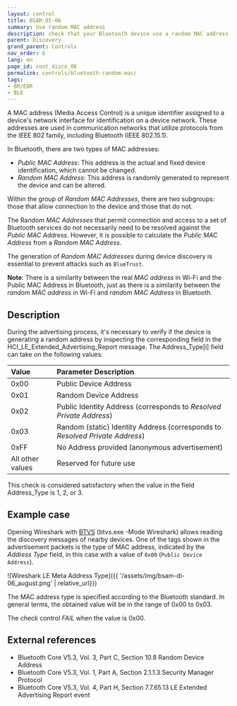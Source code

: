 ```yaml
---
layout: control
title: BSAM-DI-06
summary: Use random MAC address
description: check that your Bluetooth device use a random MAC address in the discovery messages.
parent: Discovery
grand_parent: Controls
nav_order: 6
lang: en
page_id: cont_disco_06
permalink: controls/bluetooth-random-mac/
tags:
- BR/EDR
- BLE
---
```


A MAC address (Media Access Control) is a unique identifier assigned to a device's network interface for identification on a device network. These addresses are used in communication networks that utilize protocols from the IEEE 802 family, including Bluetooth (IEEE 802.15.1).

In Bluetooth, there are two types of MAC addresses:

* _Public MAC Address_: This address is the actual and fixed device identification, which cannot be changed.
* _Random MAC Address_: This address is randomly generated to represent the device and can be altered.

Within the group of _Random MAC Addresses_, there are two subgroups: those that allow connection to the device and those that do not.

The Random _MAC Addresses_ that permit connection and access to a set of Bluetooth services do not necessarily need to be resolved against the _Public MAC Address_. However, it is possible to calculate the _Public MAC Address_ from a _Random MAC Address_.

The generation of _Random MAC Addresses_ during device discovery is essential to prevent attacks such as `BlueTrust`.

__Note__: There is a similarity between the real _MAC address_ in Wi-Fi and the Public MAC Address in Bluetooth, just as there is a similarity between the _random MAC address_ in Wi-Fi and _random MAC Address_ in Bluetooth.

## Description

During the advertising process, it's necessary to verify if the device is generating a random address by inspecting the corresponding field in the HCI_LE_Extended_Advertising_Report message. The Address_Type[i] field can take on the following values:

| Value | Parameter Description |
|:------|:--------------------------|
| 0x00 | Public Device Address |
| 0x01 | Random Device Address |
| 0x02 | Public Identity Address (corresponds to _Resolved Private Address_) |
| 0x03 | Random (static) Identity Address (corresponds to _Resolved Private Address_) |
| 0xFF | No Address provided (anonymous advertisement) |
| All other values | Reserved for future use |

This check is considered satisfactory when the value in the field Address_Type is 1, 2, or 3.

## Example case

Opening Wireshark with [BTVS](https://learn.microsoft.com/en-us/windows-hardware/drivers/bluetooth/testing-btp-tools-btvs) (btvs.exe -Mode Wireshark)  allows reading the discovery messages of nearby devices. One of the tags shown in the advertisement packets is the type of MAC address, indicated by the _Address Type_ field, in this case with a value of `0x00` (`Public Device Address`).

![Wireshark LE Meta Address Type]({{ '/assets/img/bsam-di-06_august.png' | relative_url}})

The MAC address type is specified according to the Bluetooth standard. In general terms, the obtained value will be in the range of 0x00 to 0x03.

The check control _FAIL_ when the value is 0x00.

## External references

* Bluetooth Core V5.3, Vol. 3, Part C, Section 10.8 Random Device Address
* Bluetooth Core V5.3, Vol. 1, Part A, Section 2.1.1.3 Security Manager Protocol
* Bluetooth Core V5.3, Vol. 4, Part H, Section 7.7.65.13 LE Extended Advertising Report event
